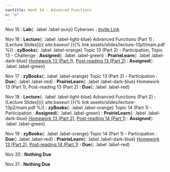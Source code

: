 ```yaml
---
navtitle: Week 14 - Advanced Functions
n: "o"
---
```


Nov 15
: **Lab**{: .label .label-purp} Cybersec
	: [Invite Link](https://classroom.github.com/a/v4BsHtI1)

Nov 16
: **Lecture**{: .label .label-light-blue} Advanced Functions (Part 1)
	: [Lecture Slides]({{ site.baseurl }}{% link assets/slides/lecture-13p1/main.pdf %}) 
: **zyBooks**{: .label .label-orange} Topic 13 (Part 2) - Participation, Topic 13 - Challenge
    : **Assigned**{: .label .label-green}
: **PrairieLearn**{: .label .label-dark-blue} [Homework 13 (Part 1)](#), [Post-reading 13 (Part 2)](#)
    : **Assigned**{: .label .label-green}


Nov 17
: **zyBooks**{: .label .label-orange} Topic 13 (Part 2) - Participation
    : **Due**{: .label .label-red}
: **PrairieLearn**{: .label .label-dark-blue} Homework 13 (Part 1), Post-reading 13 (Part 2)
    : **Due**{: .label .label-red}


Nov 18
: **Lecture**{: .label .label-light-blue} Advanced Functions (Part 2)
	: [Lecture Slides]({{ site.baseurl }}{% link assets/slides/lecture-13p2/main.pdf %}) 
: **zyBooks**{: .label .label-orange} Topic 14 (Part 1) - Participation
    : **Assigned**{: .label .label-green}
: **PrairieLearn**{: .label .label-dark-blue} [Homework 13 (Part 2)](#), [Post-reading 14 (Part 1)](#)
    : **Assigned**{: .label .label-green}

Nov 19
: **zyBooks**{: .label .label-orange} Topic 14 (Part 1) - Participation
    : **Due**{: .label .label-red}
: **PrairieLearn**{: .label .label-dark-blue} [Homework 13 (Part 2)](#), [Post-reading 14 (Part 1)](#)
    : **Due**{: .label .label-red}

Nov 20
: **Nothing Due**

Nov 21
: **Nothing Due**


